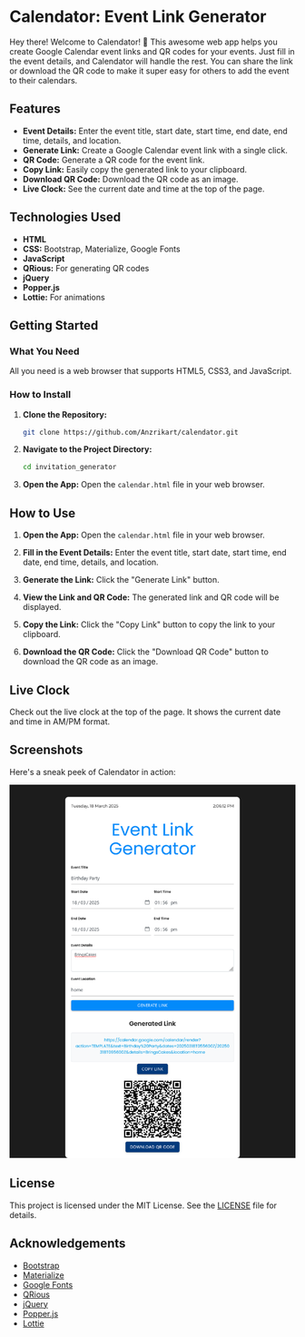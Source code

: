 # Calendator: Event Link Generator

Hey there! Welcome to Calendator! 🎉 This awesome web app helps you create Google Calendar event links and QR codes for your events. Just fill in the event details, and Calendator will handle the rest. You can share the link or download the QR code to make it super easy for others to add the event to their calendars.

## Features

- **Event Details:** Enter the event title, start date, start time, end date, end time, details, and location.
- **Generate Link:** Create a Google Calendar event link with a single click.
- **QR Code:** Generate a QR code for the event link.
- **Copy Link:** Easily copy the generated link to your clipboard.
- **Download QR Code:** Download the QR code as an image.
- **Live Clock:** See the current date and time at the top of the page.

## Technologies Used

- **HTML**
- **CSS:** Bootstrap, Materialize, Google Fonts
- **JavaScript**
- **QRious:** For generating QR codes
- **jQuery**
- **Popper.js**
- **Lottie:** For animations

## Getting Started

### What You Need

All you need is a web browser that supports HTML5, CSS3, and JavaScript.

### How to Install

1. **Clone the Repository:**
    ```sh
    git clone https://github.com/Anzrikart/calendator.git
    ```

2. **Navigate to the Project Directory:**
    ```sh
    cd invitation_generator
    ```

3. **Open the App:**
    Open the `calendar.html` file in your web browser.

## How to Use

1. **Open the App:**
    Open the `calendar.html` file in your web browser.

2. **Fill in the Event Details:**
    Enter the event title, start date, start time, end date, end time, details, and location.

3. **Generate the Link:**
    Click the "Generate Link" button.

4. **View the Link and QR Code:**
    The generated link and QR code will be displayed.

5. **Copy the Link:**
    Click the "Copy Link" button to copy the link to your clipboard.

6. **Download the QR Code:**
    Click the "Download QR Code" button to download the QR code as an image.

## Live Clock

Check out the live clock at the top of the page. It shows the current date and time in AM/PM format.

## Screenshots

Here's a sneak peek of Calendator in action:

![Calendator Screenshot](calendator.png)

## License

This project is licensed under the MIT License. See the [LICENSE](LICENSE) file for details.

## Acknowledgements

- [Bootstrap](https://getbootstrap.com/)
- [Materialize](https://materializecss.com/)
- [Google Fonts](https://fonts.google.com/)
- [QRious](https://github.com/neocotic/qrious)
- [jQuery](https://jquery.com/)
- [Popper.js](https://popper.js.org/)
- [Lottie](https://lottiefiles.com/)


